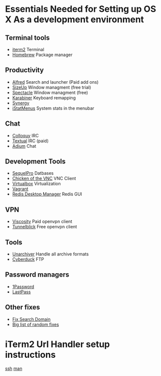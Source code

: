 # Essentials Needed for Setting up OS X As a development environment

## Terminal tools
* [iterm2](http://iterm2.com/) Terminal
* [Homebrew](http://brew.sh/) Package manager

## Productivity
* [Alfred](http://www.alfredapp.com/) Search and launcher (Paid add ons)
* [SizeUp](http://www.irradiatedsoftware.com/sizeup/) Window managment (free trial)
* [Spectacle](http://spectacleapp.com/) Window managment (free)
* [Karabiner](https://pqrs.org/osx/karabiner/) Keyboard remapping
* [Synergy](http://synergy-project.org/)
* [iStatMenus](http://bjango.com/mac/istatmenus/) System stats in the menubar

## Chat
* [Colloquy](http://colloquy.info/) IRC
* [Textual](http://www.codeux.com/textual/) IRC (paid)
* [Adium](https://www.adium.im/) Chat

## Development Tools
* [SequelPro](http://www.sequelpro.com/) Datbases
* [Chicken of the VNC](http://sourceforge.net/projects/chicken/) VNC Client
* [Virtualbox](https://www.virtualbox.org/) Virtualization
* [Vagrant](http://www.vagrantup.com/)
* [Redis Desktop Manager](http://redisdesktop.com/) Redis GUI

## VPN
* [Viscosity](http://www.sparklabs.com/viscosity/) Paid openvpn client
* [Tunnelblick](https://code.google.com/p/tunnelblick/) Free openvpn client

## Tools
* [Unarchiver](http://unarchiver.c3.cx/) Handle all archive formats
* [Cyberduck](https://cyberduck.io/) FTP

## Password managers
* [1Password](https://agilebits.com/onepassword)
* [LastPass](https://lastpass.com/)

## Other fixes
* [Fix Search Domain](https://coderwall.com/p/fzcyha)
* [Big list of random fixes](https://github.com/tavisto/dotfiles/blob/master/bin/osx-setup.sh)

# iTerm2 Url Handler setup instructions
[ssh](https://github.com/tavisto/osx-essentials/blob/master/ssh-url-handler.md)
[man](https://github.com/tavisto/osx-essentials/blob/master/man-page-handler.md)